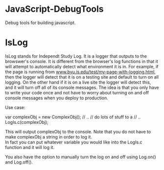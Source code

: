 JavaScript-DebugTools
=====================

Debug tools for building javascript.

IsLog
=====

IsLog stands for Independt Study Log.  It is a logger that outputs to the browswer's console.  It is different
from the browser's log functions in that it will attempt to automatically detect what environment it is in.
For example, if the page is running from www.byu.is.edu/test/my-page-with-logging.html, then the logger will detect
that it is on a testing site and default to turn on all logging.  On the other hand if it is on a live site the logger
will detect this, and it will turn off all of its console messages.  The idea is that you only have to write your code
once and not have to worry about turning on and off console messages when you deploy to production.

Use case:

var complexObj = new ComplexObj();
// ..
// do lots of stuff to a
// ..
LogIs.c(complexObj);  

This will output complexObj to the console. Note that you do not have to make complexObj a string in order to log it.  
In fact you can put whatever variable you would like into the LogIs.c function and it will log it.

You also have the option to manually turn the log on and off using Log.on() and Log.off().
